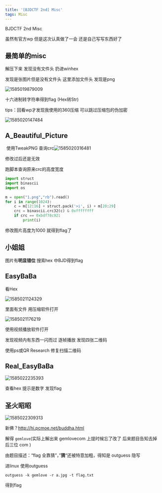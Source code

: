 ```yaml
---
title: '[BJDCTF 2nd] Misc'
tags: Misc
---
```


BJDCTF 2nd Misc

虽然有官方wp 但是这次认真做了一会 还是自己写写东西好了

## 最简单的misc

解压下来 发现没有文件头 扔进winhex

发现是张图片但是没有文件头 这里添加文件头 发现是png

![1585019879009](C:\Users\honor\AppData\Roaming\Typora\typora-user-images\1585019879009.png)

十六进制转字符串得到flag (Hex转Str)

tips：回看wp才发现我使用的360压缩 可以跳过压缩包的伪加密

![1585020147484](C:\Users\honor\AppData\Roaming\Typora\typora-user-images\1585020147484.png)

## A_Beautiful_Picture

​	使用TweakPNG 查询crc![1585020316481](C:\Users\honor\AppData\Roaming\Typora\typora-user-images\1585020316481.png)

修改过后还是无效 

跑脚本查询原来crc的高度宽度

```python
import struct
import binascii
import os
 
m = open("1.png","rb").read()
for i in range(1024):
    c = m[12:16] + struct.pack('>i', i) + m[20:29]
    crc = binascii.crc32(c) & 0xffffffff
    if crc == 0xbdf78c92:
        print(i)

```

修改图片高度为1000 就得到flag了

## 小姐姐

图片有**明显错位** 搜索hex 中BJD得到flag	

## EasyBaBa

看Hex

![1585021124329](C:\Users\honor\AppData\Roaming\Typora\typora-user-images\1585021124329.png)

里面有文件 用压缩软件打开

![1585021176219](C:\Users\honor\AppData\Roaming\Typora\typora-user-images\1585021176219.png)

使用视频播放软件打开

发现视频内有东西一闪而过 逐帧播放 发现四张二维码

使用ps或QR Research 修复扫描二维码

## Real_EasyBaBa

![1585022235393](C:\Users\honor\AppData\Roaming\Typora\typora-user-images\1585022235393.png)

查看hex 提示是数字 发现flag

## 圣火昭昭

![1585022309313](C:\Users\honor\AppData\Roaming\Typora\typora-user-images\1585022309313.png)

新佛？http://hi.pcmoe.net/buddha.html

 解得 `gemlove`(实际上解出来 gemlovecom 上提时候忘了改了 后来题目告知去掉后三位 com ) 

 由题目描述：“flag 全靠猜”，”**猜**“还被特意加粗，得知是 outguess 隐写 

进linux 使用outguess

` outguess -k gemlove -r a.jpg -t flag.txt `



得到flag

## 